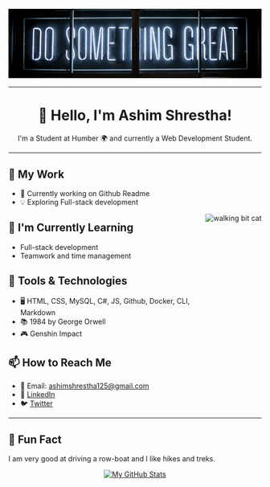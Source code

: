 <p align="center">
  <img src="./_readme/banner2.png" alt="banner-img">
</p>

---

<h1 align="center">👋 Hello, I'm Ashim Shrestha!</h1>
<p align="center">I'm a Student at Humber 🌍 and currently a Web Development Student.</p>

---

## 💼 My Work

- 🚀 Currently working on Github Readme 
- 💡 Exploring Full-stack development

<img align="right" src="./_readme/cat.gif" alt="walking bit cat" height="300px">

## 🌱 I'm Currently Learning

- Full-stack development
- Teamwork and time management

## 🔧 Tools & Technologies

- 🖥️ HTML, CSS, MySQL, C#, JS, Github, Docker, CLI, Markdown
- 📚 1984 by George Orwell
- 🎮 Genshin Impact

## 📫 How to Reach Me

- 📧 Email: ashimshrestha125@gmail.com
- 💬 [LinkedIn](https://www.linkedin.com/in/ashim-shrestha-72a16a260/)
- 🐦 [Twitter](https://twitter.com/AshimSh72784732)

---

## 🚀 Fun Fact

I am very good at driving a row-boat and I like hikes and treks.

<p align="center">
  <a href="https://github.com/AshimStha">
    <img src="https://github-readme-stats.vercel.app/api?username=AshimStha&show_icons=true&theme=dark" alt="My GitHub Stats">
  </a>
</p>